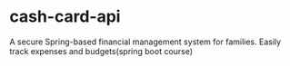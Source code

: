 # cash-card-api
 A secure Spring-based financial management system for families. Easily track expenses and budgets(spring boot course)
